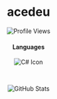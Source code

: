 <h1 align="center">acedeu</h1>

<p align="center">
  <img src="https://api.visitorbadge.io/api/visitors?path=https%3A%2F%2Fgithub.com%2Facedeu%2Facedeu&label=Profile%20Views&countColor=%23ffd105" alt="Profile Views" />
</p>

<h4 align="center">Languages</h4>
<p align="center">
  <img src="https://skillicons.dev/icons?i=cs" alt="C# Icon" />
</p>

<br>

<p align="center">
  <img src="https://github-readme-stats.vercel.app/api/?username=acedeu&title_color=674fc9&text_color=9f9f9f&show_icons=true&bg_color=00000000&hide_border=true&icon_color=674fc9&hide_title=true&count_private=true" alt="GitHub Stats" />
</p>
